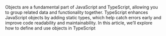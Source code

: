 Objects are a fundamental part of JavaScript and TypeScript, allowing you to group related data and functionality together.
TypeScript enhances JavaScript objects by adding static types, which help catch errors early and improve code readability and maintainability. 
In this article, we’ll explore how to define and use objects in TypeScript
